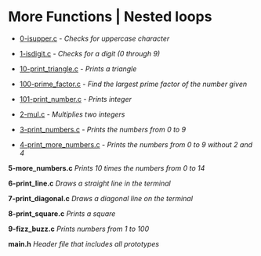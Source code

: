 # More Functions | Nested loops

- [0-isupper.c](https://github.com/KristiSeraj/holbertonschool-low_level_programming/blob/main/0x04-more_functions_nested_loops/0-isupper.c) -
*Checks for uppercase character*

- [1-isdigit.c](https://github.com/KristiSeraj/holbertonschool-low_level_programming/blob/main/0x04-more_functions_nested_loops/1-isdigit.c) -
*Checks for a digit (0 through 9)*

- [10-print_triangle.c](https://github.com/KristiSeraj/holbertonschool-low_level_programming/blob/main/0x04-more_functions_nested_loops/10-print_triangle.c) -
*Prints a triangle*

- [100-prime_factor.c](https://github.com/KristiSeraj/holbertonschool-low_level_programming/blob/main/0x04-more_functions_nested_loops/100-prime_factor.c) -
*Find the largest prime factor of the number given*

- [101-print_number.c](https://github.com/KristiSeraj/holbertonschool-low_level_programming/blob/main/0x04-more_functions_nested_loops/101-print_number.c) -
*Prints integer*

- [2-mul.c](https://github.com/KristiSeraj/holbertonschool-low_level_programming/blob/main/0x04-more_functions_nested_loops/2-mul.c) -
*Multiplies two integers*

- [3-print_numbers.c](https://github.com/KristiSeraj/holbertonschool-low_level_programming/blob/main/0x04-more_functions_nested_loops/3-print_numbers.c) -
*Prints the numbers from 0 to 9*

- [4-print_more_numbers.c](https://github.com/KristiSeraj/holbertonschool-low_level_programming/blob/main/0x04-more_functions_nested_loops/4-print_most_numbers.c) -
*Prints the numbers from 0 to 9 without 2 and 4*

**5-more_numbers.c**
*Prints 10 times the numbers from 0 to 14*

**6-print_line.c**
*Draws a straight line in the terminal*

**7-print_diagonal.c**
*Draws a diagonal line on the terminal*

**8-print_square.c**
*Prints a square*

**9-fizz_buzz.c**
*Prints numbers from 1 to 100*

**main.h**
*Header file that includes all prototypes*
